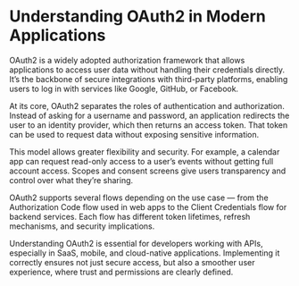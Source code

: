 # Understanding OAuth2 in Modern Applications

OAuth2 is a widely adopted authorization framework that allows applications to access user data without handling their credentials directly. It’s the backbone of secure integrations with third-party platforms, enabling users to log in with services like Google, GitHub, or Facebook.

At its core, OAuth2 separates the roles of authentication and authorization. Instead of asking for a username and password, an application redirects the user to an identity provider, which then returns an access token. That token can be used to request data without exposing sensitive information.

This model allows greater flexibility and security. For example, a calendar app can request read-only access to a user’s events without getting full account access. Scopes and consent screens give users transparency and control over what they’re sharing.

OAuth2 supports several flows depending on the use case — from the Authorization Code flow used in web apps to the Client Credentials flow for backend services. Each flow has different token lifetimes, refresh mechanisms, and security implications.

Understanding OAuth2 is essential for developers working with APIs, especially in SaaS, mobile, and cloud-native applications. Implementing it correctly ensures not just secure access, but also a smoother user experience, where trust and permissions are clearly defined.
